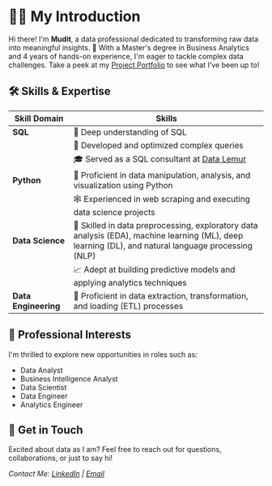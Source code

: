 # 🙆‍♂️ My Introduction

Hi there! I'm **Mudit**, a data professional dedicated to transforming raw data into meaningful insights. 🌟 With a Master's degree in Business Analytics and 4 years of hands-on experience, I'm eager to tackle complex data challenges. Take a peek at my [Project Portfolio](https://github.com/mudit-mishra8/My-Portfolio/blob/main/README.md) to see what I’ve been up to!

## 🛠 **Skills & Expertise**

| Skill Domain      | Skills                                                                           |
|-------------------|----------------------------------------------------------------------------------|
| **SQL**           | 🧩 Deep understanding of SQL                                                      |
|                   | 🚀 Developed and optimized complex queries                                        |
|                   | 🎓 Served as a SQL consultant at [Data Lemur](https://datalemur.com/)             |
| **Python**        | 🐍 Proficient in data manipulation, analysis, and visualization using Python     |
|                   | 🕸️ Experienced in web scraping and executing data science projects                |
| **Data Science**  | 🔬 Skilled in data preprocessing, exploratory data analysis (EDA), machine learning (ML), deep learning (DL), and natural language processing (NLP)   |
|                   | 📈 Adept at building predictive models and applying analytics techniques           |
| **Data Engineering** | 🌉 Proficient in data extraction, transformation, and loading (ETL) processes   |


## **🔭 Professional Interests**

I'm thrilled to explore new opportunities in roles such as:
- Data Analyst
- Business Intelligence Analyst
- Data Scientist
- Data Engineer
- Analytics Engineer

## **💌 Get in Touch**

Excited about data as I am? Feel free to reach out for questions, collaborations, or just to say hi! 

*Contact Me: [LinkedIn](http://linkedin.com/in/mudit-01870721a) | [Email](mailto:mishramudit031@gmail.com)*
